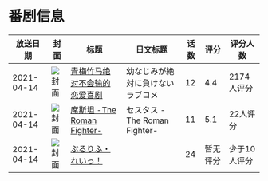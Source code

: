 # 番剧信息

|放送日期|封面|标题|日文标题|话数|评分|评分人数|
|---|---|---|---|---|---|---|
|2021-04-14|![封面](https://lain.bgm.tv/pic/cover/c/21/20/316264_k73D8.jpg)|[青梅竹马绝对不会输的恋爱喜剧](https://bangumi.tv/subject/316264)|幼なじみが絶対に負けないラブコメ|12|4.4|2174人评分|
|2021-04-14|![封面](https://lain.bgm.tv/pic/cover/c/e8/c1/318601_862Q2.jpg)|[席斯坦 -The Roman Fighter-](https://bangumi.tv/subject/318601)|セスタス -The Roman Fighter-|11|5.1|22人评分|
|2021-04-14|![封面](https://lain.bgm.tv/pic/cover/c/24/de/348491_B6w72.jpg)|[ぶるりふ・れいっ！](https://bangumi.tv/subject/348491)||24|暂无评分|少于10人评分|
